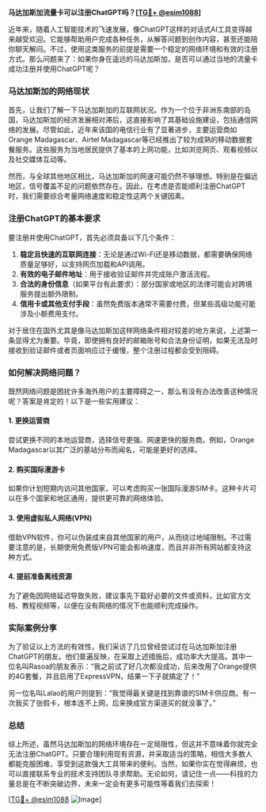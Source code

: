 **马达加斯加流量卡可以注册ChatGPT吗？[[TG💪+ @esim1088](https://t.me/s/esim1088)]**

近年来，随着人工智能技术的飞速发展，像ChatGPT这样的对话式AI工具变得越来越受欢迎。它能够帮助用户完成各种任务，从解答问题到创作内容，甚至还能陪你聊天解闷。不过，使用这类服务的前提是需要一个稳定的网络环境和有效的注册方式。那么问题来了：如果你身在遥远的马达加斯加，是否可以通过当地的流量卡成功注册并使用ChatGPT呢？

### 马达加斯加的网络现状

首先，让我们了解一下马达加斯加的互联网状况。作为一个位于非洲东南部的岛国，马达加斯加的经济发展相对滞后，这直接影响了其基础设施建设，包括通信网络的发展。尽管如此，近年来该国的电信行业有了显著进步，主要运营商如Orange Madagascar、Airtel Madagascar等已经推出了较为成熟的移动数据套餐服务。这些服务为当地居民提供了基本的上网功能，比如浏览网页、观看视频以及社交媒体互动等。

然而，与全球其他地区相比，马达加斯加的网速可能仍然不够理想。特别是在偏远地区，信号覆盖不足的问题依然存在。因此，在考虑是否能顺利注册ChatGPT时，我们需要综合考量网络速度和稳定性这两个关键因素。

### 注册ChatGPT的基本要求

要注册并使用ChatGPT，首先必须具备以下几个条件：

1. **稳定且快速的互联网连接**：无论是通过Wi-Fi还是移动数据，都需要确保网络质量足够好，以支持网页加载和API调用。
2. **有效的电子邮件地址**：用于接收验证邮件并完成账户激活流程。
3. **合法的身份信息**（如果平台有此要求）：部分国家或地区的法律可能会对跨境服务提出额外限制。
4. **信用卡或其他支付手段**：虽然免费版本通常不需要付费，但某些高级功能可能涉及小额费用支付。

对于居住在国外尤其是像马达加斯加这样网络条件相对较差的地方来说，上述第一条显得尤为重要。毕竟，即使拥有良好的邮箱账号和合法身份证明，如果无法及时接收到验证邮件或者页面响应过于缓慢，整个注册过程都会受到阻碍。

### 如何解决网络问题？

既然网络问题是困扰许多海外用户的主要障碍之一，那么有没有办法改善这种情况呢？答案是肯定的！以下是一些实用建议：

#### 1. 更换运营商
尝试更换不同的本地运营商，选择信号更强、网速更快的服务商。例如，Orange Madagascar以其广泛的基站分布而闻名，可能是更好的选择。

#### 2. 购买国际漫游卡
如果你计划短期内访问其他国家，可以考虑购买一张国际漫游SIM卡。这种卡片可以在多个国家和地区通用，提供更可靠的网络体验。

#### 3. 使用虚拟私人网络(VPN)
借助VPN软件，你可以伪装成来自其他国家的用户，从而绕过地域限制。不过需要注意的是，长期使用免费版VPN可能会影响速度，而且并非所有网站都支持这种方式。

#### 4. 提前准备离线资源
为了避免因网络延迟导致失败，建议事先下载好必要的文件或资料，比如官方文档、教程视频等，以便在没有网络的情况下也能顺利完成操作。

### 实际案例分享

为了验证以上方法的有效性，我们采访了几位曾经尝试过在马达加斯加注册ChatGPT的朋友。他们普遍反映，在采取上述措施后，成功率大大提高。其中一位名叫Rasoa的朋友表示：“我之前试了好几次都没成功，后来改用了Orange提供的4G套餐，并且启用了ExpressVPN，结果一下子就搞定了！”

另一位名叫Lalao的用户则提到：“我觉得最关键是找到靠谱的SIM卡供应商。有一次我买了张假卡，根本连不上网，后来换成官方渠道买的就没事了。”

### 总结

综上所述，虽然马达加斯加的网络环境存在一定局限性，但这并不意味着你就完全无法注册ChatGPT。只要合理利用现有资源，并采取适当的策略，相信大多数人都能克服困难，享受到这款强大工具带来的便利。当然，如果你实在觉得麻烦，也可以直接联系专业的技术支持团队寻求帮助。无论如何，请记住一点——科技的力量总是在不断突破边界，未来一定会有更多可能性等着我们去探索！

[[TG💪+ @esim1088](https://t.me/s/esim1088) ![Image](https://i.postimg.cc/4NQfJmqS/Snipaste-2025-05-13-00-14-12.png)]